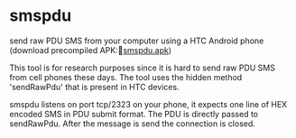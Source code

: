 smspdu
======

send raw PDU SMS from your computer using a HTC Android phone (download precompiled APK:[smspdu.apk](http://github.com/crmulliner/smspdu/raw/master/smspdu.apk))

This tool is for research purposes since it is hard to send raw PDU SMS from cell phones these days. The tool uses the hidden method 'sendRawPdu' that is present in HTC devices.

smspdu listens on port tcp/2323 on your phone, it expects one line of HEX encoded SMS in PDU submit format. The PDU is directly passed to sendRawPdu. After the message is send the connection is closed.
